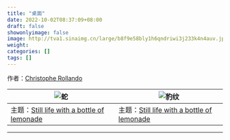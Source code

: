 ```yaml
---
title: "桌面"
date: 2022-10-02T08:37:09+08:00
draft: false
showonlyimage: false
image: http://tva1.sinaimg.cn/large/b8f9e58bly1h6qndriwi3j233k4n4auv.jpg
weight: 
categories: []
tags: []
---
```


作者：[Christophe Rollando](https://unsplash.com/@chrisrolls)
<!--more-->

![蛇](http://tva1.sinaimg.cn/large/b8f9e58bly1h6qndriwi3j233k4n4auv.jpg) | ![豹纹](http://tva1.sinaimg.cn/large/b8f9e58bly1h6r8gzjhw7j230u4j24qp.jpg)
-|-
主题：[Still life with a bottle of lemonade](https://unsplash.com/photos/dqXVg6BjehU) | 主题：[Still life with a bottle of lemonade](https://unsplash.com/photos/Gf1Hz_Jh9Ak)

---